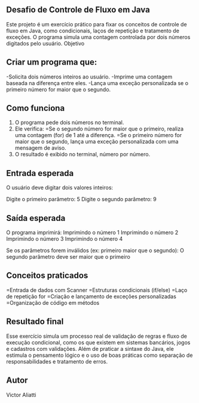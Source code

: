 ## Desafio de Controle de Fluxo em Java
Este projeto é um exercício prático para fixar os conceitos de controle de fluxo em Java, como condicionais, laços de repetição e tratamento de exceções. O programa simula uma contagem controlada por dois números digitados pelo usuário.
Objetivo

## Criar um programa que:

-Solicita dois números inteiros ao usuário.
-Imprime uma contagem baseada na diferença entre eles.
-Lança uma exceção personalizada se o primeiro número for maior que o segundo.

## Como funciona

1. O programa pede dois números no terminal.
2. Ele verifica:
  =Se o segundo número for maior que o primeiro, realiza uma contagem (for) de 1 até a diferença.
  =Se o primeiro número for maior que o segundo, lança uma exceção personalizada com uma mensagem de aviso.
3. O resultado é exibido no terminal, número por número.

## Entrada esperada
O usuário deve digitar dois valores inteiros:

Digite o primeiro parâmetro:
5
Digite o segundo parâmetro:
9

## Saída esperada

O programa imprimirá:
Imprimindo o número 1
Imprimindo o número 2
Imprimindo o número 3
Imprimindo o número 4

Se os parâmetros forem inválidos (ex: primeiro maior que o segundo):
  O segundo parâmetro deve ser maior que o primeiro

## Conceitos praticados

=Entrada de dados com Scanner
=Estruturas condicionais (if/else)
=Laço de repetição for
=Criação e lançamento de exceções personalizadas
=Organização de código em métodos

## Resultado final

Esse exercício simula um processo real de validação de regras e fluxo de execução condicional, como os que existem em sistemas bancários, jogos e cadastros com validações.
Além de praticar a sintaxe do Java, ele estimula o pensamento lógico e o uso de boas práticas como separação de responsabilidades e tratamento de erros.

## Autor
Victor Aliatti